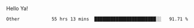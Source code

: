 Hello Ya!

<!--START_SECTION:waka-->

```text
Other            55 hrs 13 mins  ███████████████████████░░   91.71 %
```

<!--END_SECTION:waka-->
